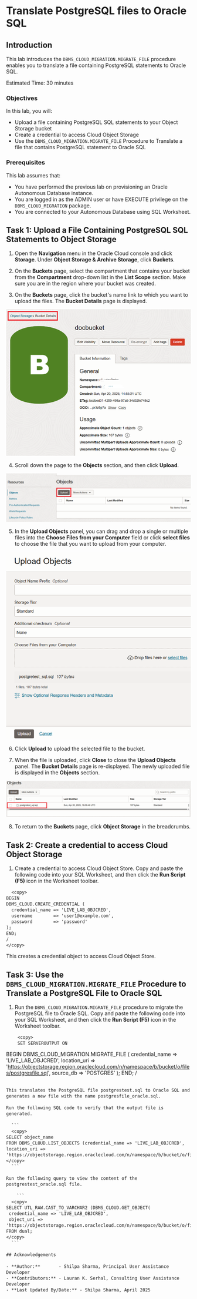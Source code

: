 ﻿
# Translate PostgreSQL files to Oracle SQL

## **Introduction**
This lab introduces the `DBMS_CLOUD_MIGRATION.MIGRATE_FILE` procedure enables you to translate a file containing PostgreSQL statements to Oracle SQL.

Estimated Time: 30 minutes


### **Objectives**

In this lab, you will:

- Upload a file containing PostgreSQL SQL statements to your Object Storage bucket
- Create a credential to access Cloud Object Storage
- Use the `DBMS_CLOUD_MIGRATION.MIGRATE_FILE` Procedure to Translate a file that contains PostgreSQL statement to Oracle SQL

### **Prerequisites**

This lab assumes that:

- You have performed the previous lab on provisioning an Oracle Autonomous Database instance.
- You are logged in as the ADMIN user or have EXECUTE privilege on the `DBMS_CLOUD_MIGRATION` package.
- You are connected to your Autonomous Database using SQL Worksheet.

## Task 1: Upload a File Containing PostgreSQL SQL Statements to Object Storage

1. Open the **Navigation** menu in the Oracle Cloud console and click **Storage**. Under **Object Storage & Archive Storage**, click **Buckets**.

2. On the **Buckets** page, select the compartment that contains your bucket from the **Compartment** drop-down list in the **List Scope** section. Make sure you are in the region where your bucket was created.

3. On the **Buckets** page, click the bucket's name link to which you want to upload the files. The **Bucket Details** page is displayed.


![Use DBMS_CLOUD_MIGRATION.ENABLE_TRANSLATION Procedure](images/bucket_page.png)

4. Scroll down the page to the **Objects** section, and then click **Upload**.

![Use DBMS_CLOUD_MIGRATION.ENABLE_TRANSLATION Procedure](images/upload.png)

5. In the **Upload Objects** panel, you can drag and drop a single or multiple files into the **Choose Files from your Computer** field or click **select files** to choose the file that you want to upload from your computer.

![Use DBMS_CLOUD_MIGRATION.ENABLE_TRANSLATION Procedure](images/upload_file.png)

6. Click **Upload** to upload the selected file to the bucket.

7. When the file is uploaded, click **Close** to close the **Upload Objects** panel. The **Bucket Details** page is re-displayed. The newly uploaded file is displayed in the **Objects** section.

![Use DBMS_CLOUD_MIGRATION.ENABLE_TRANSLATION Procedure](images/uploaded_file.png)

8. To return to the **Buckets** page, click **Object Storage** in the breadcrumbs.

## Task 2: Create a credential to access Cloud Object Storage

1. Create a credential to access Cloud Object Store. Copy and paste the following code into your SQL Worksheet, and then click the **Run Script (F5)** icon in the Worksheet toolbar.

  ```
    <copy>
BEGIN
  DBMS_CLOUD.CREATE_CREDENTIAL (
    credential_name => 'LIVE_LAB_OBJCRED',
    username        => 'user1@example.com',
    password        => 'password'
  );
END;
/
  </copy>
  ```
  This creates a credential object to access Cloud Object Store.

## Task 3: Use the `DBMS_CLOUD_MIGRATION.MIGRATE_FILE` Procedure to Translate a PostgreSQL File to Oracle SQL

1. Run the `DBMS_CLOUD_MIGRATION.MIGRATE_FILE` procedure to migrate the PostgreSQL file to Oracle SQL. Copy and paste the following code into your SQL Worksheet, and then click the **Run Script (F5)** icon in the Worksheet toolbar.

   ```
    <copy>
    SET SERVEROUTPUT ON
BEGIN
 DBMS_CLOUD_MIGRATION.MIGRATE_FILE (
     credential_name => 'LIVE_LAB_OBJCRED',
     location_uri    => 'https://objectstorage.region.oraclecloud.com/n/namespace/b/bucket/o/files/postgresfile.sql',
     source_db       => 'POSTGRES'
    );
END;
/
  </copy>
  ```

  This translates the PostgreSQL file postgrestest.sql to Oracle SQL and generates a new file with the name postgresfile_oracle.sql.

 Run the following SQL code to verify that the output file is generated.

    ```
    <copy>
SELECT object_name
 FROM DBMS_CLOUD.LIST_OBJECTS (credential_name => 'LIVE_LAB_OBJCRED', location_uri => 'https://objectstorage.region.oraclecloud.com/n/namespace/b/bucket/o/files');
  </copy>
    ```

  Run the following query to view the content of the postgrestest_oracle.sql file.

      ```
    <copy>
SELECT UTL_RAW.CAST_TO_VARCHAR2 (DBMS_CLOUD.GET_OBJECT(
   credential_name => 'LIVE_LAB_OBJCRED',
   object_uri => 'https://objectstorage.region.oraclecloud.com/n/namespace/b/bucket/o/files'))
FROM dual;
  </copy>
    ```

## Acknowledgements

- **Author:**       - Shilpa Sharma, Principal User Assistance Developer
- **Contributors:** - Lauran K. Serhal, Consulting User Assistance Developer
- **Last Updated By/Date:** - Shilpa Sharma, April 2025